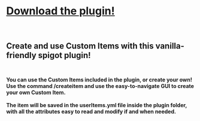 <h1>
  <a href="https://github.com/DaviPlay/CustomItems_mk2/releases">Download the plugin!</a> <br>
  <br>
</h1>

<h2>
  Create and use Custom Items with this vanilla-friendly spigot plugin! <br>
  <br>
</h2>

<h4>
  You can use the Custom Items included in the plugin, or create your own!<br>
  Use the command /createitem and use the easy-to-navigate GUI to create your own Custom Item.<br>
  <br>
  The item will be saved in the userItems.yml file inside the plugin folder, with all the attributes easy to read and modify if and when needed. <br>
</h4>
